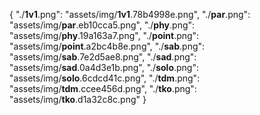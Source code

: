 {
    "./__1v1__.png": "assets/img/__1v1__.78b4998e.png",
    "./__par__.png": "assets/img/__par__.eb10cca5.png",
    "./__phy__.png": "assets/img/__phy__.19a163a7.png",
    "./__point__.png": "assets/img/__point__.a2bc4b8e.png",
    "./__sab__.png": "assets/img/__sab__.7e2d5ae8.png",
    "./__sad__.png": "assets/img/__sad__.0a4d3e1b.png",
    "./__solo__.png": "assets/img/__solo__.6cdcd41c.png",
    "./__tdm__.png": "assets/img/__tdm__.ccee456d.png",
    "./__tko__.png": "assets/img/__tko__.d1a32c8c.png"
}